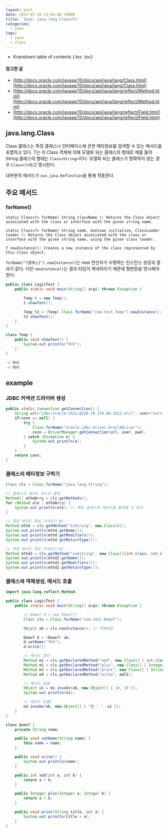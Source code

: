 ```yaml
---
layout: post
date: 2013-07-26 23:04:00 +0900
title: 'Java: java.lang.Class<T>'
categories:
  - java
tags:
  - java
  - class
---
```


* Kramdown table of contents
{:toc .toc}

#### 참고한 글
- [http://docs.oracle.com/javase/10/docs/api/java/lang/Class.html](http://docs.oracle.com/javase/10/docs/api/java/lang/Class.html)
- [http://docs.oracle.com/javase/10/docs/api/java/lang/reflect/Method.html](http://docs.oracle.com/javase/10/docs/api/java/lang/reflect/Method.html)
- [http://docs.oracle.com/javase/10/docs/api/java/lang/reflect/Field.html](http://docs.oracle.com/javase/10/docs/api/java/lang/reflect/Field.html)


## java.lang.Class

Class 클래스는 특정 클래스나 인터페이스에 관한 메타정보를 검색할 수 있는 메서드를 포함하고 있다. T는 이 Class 객체에 의해 모델화 되는 클래스의 형태로 예를 들어 String 클래스의 형태는 `Class<String>`이다. 모델화 되는 클래스가 명확하지 않는 경우 `Class<?>`라고 명시한다.

대부분의 메서드가 `sun.java.Reflection`을 통해 작동한다.

## 주요 메서드

### forName()

```
static Class<?> forName( String className ): Returns the Class object associated with the class or interface with the given string name.

static Class<?> forName( String name, boolean initialize, ClassLoader loader ): Returns the Class object associated with the class or interface with the given string name, using the given class loader.

T newInstance(): Creates a new instance of the class represented by this Class object.
```

`forName("[클래스]").newInstance()`는 new 연산자가 수행하는 인스턴스 생성과 결과가 같다. 다만 `newInstance()`는 결과 타입이 제네릭이기 때문에 형변환을 명시해야 한다:

```java
public class LogicTest {
    public static void main(String[] args) throws Exception {

        Temp t = new Temp();
        t.showText();

        Temp t2 = (Temp) Class.forName("com.test.Temp").newInstance();
        t2.showText();
    }
}

class Temp {
    public void showText() {
        System.out.println("하이");
    }
}

-> 하이
-> 하이
```

## example

### JDBC 커넥션 드라이버 생성

```java
public static Connection getConnection() {
    String url="jdbc:oracle:thin:@220.76.176.66:1521:orcl", user="noritersand", pwd="java301$!";
    if(conn == null) {
        try {
            Class.forName("oracle.jdbc.driver.OracleDriver");
            conn = DriverManager.getConnection(url, user, pwd);
        } catch (Exception e) {
            System.out.println(e);
        }
    }
    return conn;
}
```

### 클래스의 메타정보 구하기

```java
Class cls = Class.forName("java.lang.String");

// 클래스의 메서드 리스트 출력
Method[] mthdArry = cls.getMethods();
for (Method ele : mthdArry) {
    System.out.println(ele); // 해당 클래스의 메서드를 출력할 수 있다.
}

// 특정 메서드 정보 가져오기 #1
Method mthd = cls.getMethod("toString", new Class[0]);
System.out.println(mthd.getName());
System.out.println(mthd.getModifiers());
System.out.println(mthd.getReturnType());

// 특정 메서드 정보 가져오기 #2
Method mthd2 = cls.getMethod("substring", new Class[]{int.class, int.class});
System.out.println(mthd2.getName());
System.out.println(mthd2.getModifiers());
System.out.println(mthd2.getReturnType());
```

### 클래스와 객체생성, 메서드 호출

```java
import java.lang.reflect.Method;

public class LogicTest {
    public static void main(String[] args) throws Exception {

        // Demo7 d = new Demo7()
        Class cls = Class.forName("com.test.Demo7");

        Object ob = cls.newInstance(); // 객체생성

        Demo7 d = (Demo7) ob;
        d.setName("자바");
        d.write();

        // 메서드 정의
        Method m1 = cls.getDeclaredMethod("add", new Class[] { int.class, int.class });
        Method m2 = cls.getDeclaredMethod("plus", new Class[] { Integer.class, Integer.class });
        Method m3 = cls.getDeclaredMethod("print", new Class[] { String.class, int.class });
        Method m4 = cls.getDeclaredMethod("write", null);

        // 메서드 호출
        Object o1 = m1.invoke(ob, new Object[] { 10, 20 });
        System.out.println(o1);

        // 메서드 호출2
        m3.invoke(ob, new Object[] { "합 : ", o1 });
    }
}

class Demo7 {
    private String name;

    public void setName(String name) {
        this.name = name;
    }

    public void write() {
        System.out.println(name);
    }

    public int add(int a, int b) {
        return a + b;
    }

    public Integer plus(Integer a, Integer b) {
        return a + b;
    }

    public void print(String title, int a) {
        System.out.println(title + a);
    }
}
```
